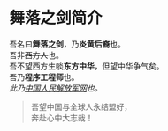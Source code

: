 # 舞落之剑简介
吾名曰**舞落之剑**，乃**炎黄后裔**也。  
吾非~~西方人~~也。  
吾不望西方生啖**东方中华**，但望中华争气矣。   
吾乃**程序工程师**也。  
*此乃[中国人民解放军网](https://www.81.cn)也。*  
> 吾望中国与全球人永结盟好，  
> 奔赴心中大志哉！
<!---
StarSwordDown/StarSwordDown is a ✨ special ✨ repository because its `README.md` (this file) appears on your GitHub profile.
You can click the Preview link to take a look at your changes.
--->
